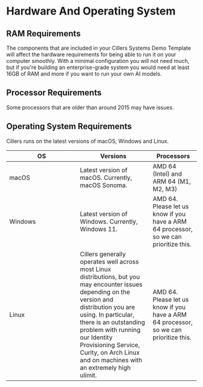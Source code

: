 # Hardware And Operating System

## RAM Requirements

The components that are included in your Cillers Systems Demo Template will affect the hardware requirements for being able to run it on your computer smoothly. With a minimal configuration you will not need much, but if you're building an enterprise-grade system you would need at least 16GB of RAM and more if you want to run your own AI models.

## Processor Requirements

Some processors that are older than around 2015 may have issues.&#x20;

## Operating System Requirements

Cillers runs on the latest versions of macOS, Windows and Linux.&#x20;

<table><thead><tr><th width="171">OS</th><th>Versions</th><th>Processors</th></tr></thead><tbody><tr><td>macOS</td><td>Latest version of macOS. Currently, macOS Sonoma. </td><td>AMD 64 (Intel) and ARM 64 (M1, M2, M3)</td></tr><tr><td>Windows</td><td>Latest version of Windows. Currently, Windows 11. </td><td>AMD 64.  Please let us know if you have a ARM 64 processor, so we can prioritize this.</td></tr><tr><td>Linux</td><td>Cillers generally operates well across most Linux distributions, but you may encounter issues depending on the version and distribution you are using. In particular, there is an outstanding problem with running our Identity Provisioning Service, Curity, on Arch Linux and on machines with an extremely high ulimit. </td><td>AMD 64. Please let us know if you have a ARM 64 processor, so we can prioritize this. </td></tr></tbody></table>

